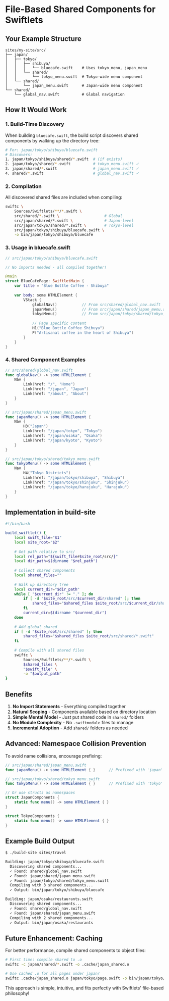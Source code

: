 # File-Based Shared Components for Swiftlets

## Your Example Structure
```
sites/my-site/src/
├── japan/
│   ├── tokyo/
│   │   ├── shibuya/
│   │   │   └── bluecafe.swift    # Uses tokyo_menu, japan_menu
│   │   └── shared/
│   │       └── tokyo_menu.swift  # Tokyo-wide menu component
│   └── shared/
│       └── japan_menu.swift      # Japan-wide menu component
└── shared/
    └── global_nav.swift          # Global navigation
```

## How It Would Work

### 1. Build-Time Discovery
When building `bluecafe.swift`, the build script discovers shared components by walking up the directory tree:

```bash
# For: japan/tokyo/shibuya/bluecafe.swift
# Discovers:
1. japan/tokyo/shibuya/shared/*.swift  # (if exists)
2. japan/tokyo/shared/*.swift          # tokyo_menu.swift ✓
3. japan/shared/*.swift                # japan_menu.swift ✓
4. shared/*.swift                      # global_nav.swift ✓
```

### 2. Compilation
All discovered shared files are included when compiling:

```bash
swiftc \
    Sources/Swiftlets/**/*.swift \
    src/shared/*.swift \                    # Global
    src/japan/shared/*.swift \              # Japan-level
    src/japan/tokyo/shared/*.swift \        # Tokyo-level
    src/japan/tokyo/shibuya/bluecafe.swift \
    -o bin/japan/tokyo/shibuya/bluecafe
```

### 3. Usage in bluecafe.swift
```swift
// src/japan/tokyo/shibuya/bluecafe.swift

// No imports needed - all compiled together!

@main
struct BlueCafePage: SwiftletMain {
    var title = "Blue Bottle Coffee - Shibuya"
    
    var body: some HTMLElement {
        VStack {
            globalNav()           // From src/shared/global_nav.swift
            japanMenu()           // From src/japan/shared/japan_menu.swift
            tokyoMenu()           // From src/japan/tokyo/shared/tokyo_menu.swift
            
            // Page specific content
            H1("Blue Bottle Coffee Shibuya")
            P("Artisanal coffee in the heart of Shibuya")
        }
    }
}
```

### 4. Shared Component Examples

```swift
// src/shared/global_nav.swift
func globalNav() -> some HTMLElement {
    Nav {
        Link(href: "/", "Home")
        Link(href: "/japan", "Japan")
        Link(href: "/about", "About")
    }
}

// src/japan/shared/japan_menu.swift
func japanMenu() -> some HTMLElement {
    Nav {
        H3("Japan")
        Link(href: "/japan/tokyo", "Tokyo")
        Link(href: "/japan/osaka", "Osaka")
        Link(href: "/japan/kyoto", "Kyoto")
    }
}

// src/japan/tokyo/shared/tokyo_menu.swift
func tokyoMenu() -> some HTMLElement {
    Nav {
        H4("Tokyo Districts")
        Link(href: "/japan/tokyo/shibuya", "Shibuya")
        Link(href: "/japan/tokyo/shinjuku", "Shinjuku")
        Link(href: "/japan/tokyo/harajuku", "Harajuku")
    }
}
```

## Implementation in build-site

```bash
#!/bin/bash

build_swiftlet() {
    local swift_file="$1"
    local site_root="$2"
    
    # Get path relative to src/
    local rel_path="${swift_file#$site_root/src/}"
    local dir_path=$(dirname "$rel_path")
    
    # Collect shared components
    local shared_files=""
    
    # Walk up directory tree
    local current_dir="$dir_path"
    while [ "$current_dir" != "." ]; do
        if [ -d "$site_root/src/$current_dir/shared" ]; then
            shared_files="$shared_files $site_root/src/$current_dir/shared/*.swift"
        fi
        current_dir=$(dirname "$current_dir")
    done
    
    # Add global shared
    if [ -d "$site_root/src/shared" ]; then
        shared_files="$shared_files $site_root/src/shared/*.swift"
    fi
    
    # Compile with all shared files
    swiftc \
        Sources/Swiftlets/**/*.swift \
        $shared_files \
        "$swift_file" \
        -o "$output_path"
}
```

## Benefits

1. **No Import Statements** - Everything compiled together
2. **Natural Scoping** - Components available based on directory location
3. **Simple Mental Model** - Just put shared code in `shared/` folders
4. **No Module Complexity** - No `.swiftmodule` files to manage
5. **Incremental Adoption** - Add `shared/` folders as needed

## Advanced: Namespace Collision Prevention

To avoid name collisions, encourage prefixing:

```swift
// src/japan/shared/japan_menu.swift
func japanMenu() -> some HTMLElement { }      // Prefixed with 'japan'

// src/japan/tokyo/shared/tokyo_menu.swift  
func tokyoMenu() -> some HTMLElement { }      // Prefixed with 'tokyo'

// Or use structs as namespaces
struct JapanComponents {
    static func menu() -> some HTMLElement { }
}

struct TokyoComponents {
    static func menu() -> some HTMLElement { }
}
```

## Example Build Output

```bash
$ ./build-site sites/travel

Building: japan/tokyo/shibuya/bluecafe.swift
  Discovering shared components...
  ✓ Found: shared/global_nav.swift
  ✓ Found: japan/shared/japan_menu.swift
  ✓ Found: japan/tokyo/shared/tokyo_menu.swift
  Compiling with 3 shared components...
  ✓ Output: bin/japan/tokyo/shibuya/bluecafe

Building: japan/osaka/restaurants.swift
  Discovering shared components...
  ✓ Found: shared/global_nav.swift
  ✓ Found: japan/shared/japan_menu.swift
  Compiling with 2 shared components...
  ✓ Output: bin/japan/osaka/restaurants
```

## Future Enhancement: Caching

For better performance, compile shared components to object files:

```bash
# First time: compile shared to .o
swiftc -c japan/shared/*.swift -o .cache/japan_shared.o

# Use cached .o for all pages under japan/
swiftc .cache/japan_shared.o japan/tokyo/page.swift -o bin/japan/tokyo/page
```

This approach is simple, intuitive, and fits perfectly with Swiftlets' file-based philosophy!